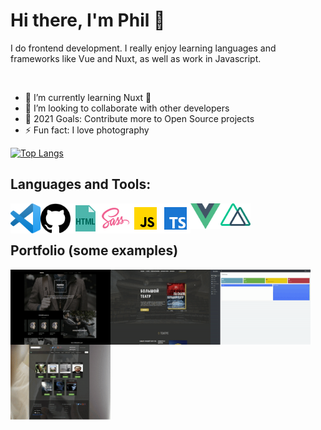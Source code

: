 # Hi there, I'm Phil 👋

I do frontend development. I really enjoy learning languages and frameworks like Vue and Nuxt, as well as work in Javascript.

<br />

-   🌱 I’m currently learning Nuxt 🤣
-   👯 I’m looking to collaborate with other developers
-   🥅 2021 Goals: Contribute more to Open Source projects
-   ⚡ Fun fact: I love photography


[![Top Langs](https://github-readme-stats.vercel.app/api/top-langs/?username=Yaltaphil&layout=compact)](https://github.com/yaltaphil)


## Languages and Tools:

<img align="left" alt="TS" width="48px" src="https://github.com/Yaltaphil/Yaltaphil/blob/main/visual-studio-code.svg" />
<img align="left" alt="TS" width="48px" src="https://github.com/Yaltaphil/Yaltaphil/blob/main/github.svg" />
<img align="left" alt="TS" width="48px" src="https://raw.githubusercontent.com/Yaltaphil/Yaltaphil/main/icons8-html-filetype-48.png" />
<img align="left" alt="TS" width="48px" src="https://raw.githubusercontent.com/Yaltaphil/Yaltaphil/main/icons8-sass-48.png" />
<img align="left" alt="TS" width="48px" src="https://raw.githubusercontent.com/Yaltaphil/Yaltaphil/main/icons8-javascript-48.png" />
<img align="left" alt="TS" width="48px" src="https://raw.githubusercontent.com/Yaltaphil/Yaltaphil/main/icons8-typescript-48.png" />
<img align="left" alt="TS" width="48px" src="https://github.com/Yaltaphil/Yaltaphil/blob/main/vue-js.svg" />
<img align="left" alt="TS" width="48px" src="https://github.com/Yaltaphil/Yaltaphil/blob/main/nuxt-js.svg" />

<br />
<br />

## Portfolio (some examples)

[<img align="left" alt="porten" width="160px" height="120px" src="https://github.com/Yaltaphil/Yaltaphil/blob/main/porten.gif" />](https://yaltaphil.github.io/porten)
  
[<img align="left" alt="big-theather" width="160px" height="120px" src="https://github.com/Yaltaphil/Yaltaphil/blob/main/big-theater.gif" />](https://yaltaphil.github.io/big-theater)

[<img align="left" alt="kino-cms" width="160px" height="120px" src="https://raw.githubusercontent.com/Yaltaphil/Yaltaphil/main/kinocms-admin.gif" />](https://kinocms.yaltaphil.ru/login)

[<img align="left" alt="kino-cms" width="160px" height="120px" src="https://raw.githubusercontent.com/Yaltaphil/Yaltaphil/main/kinocms-site.gif" />](https://kinocms.yaltaphil.ru)

<br />

[website]: https://yaltaphil.ru

